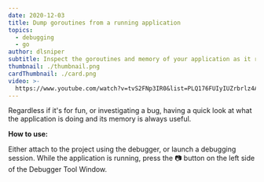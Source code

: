 ```yaml
---
date: 2020-12-03
title: Dump goroutines from a running application
topics:
  - debugging
  - go
author: dlsniper
subtitle: Inspect the goroutines and memory of your application as it runs
thumbnail: ./thumbnail.png
cardThumbnail: ./card.png
video: >-
  https://www.youtube.com/watch?v=tvS2FNp3IR0&list=PLQ176FUIyIUZrbrlz4AY1V8VzBJKZyVlW&index=48
---
```


Regardless if it's for fun, or investigating a bug, having a quick look at what the application is doing and its memory is always useful.

**How to use:**

Either attach to the project using the debugger, or launch a debugging session. While the application is running, press the 📷 button on the left side of the Debugger Tool Window.
